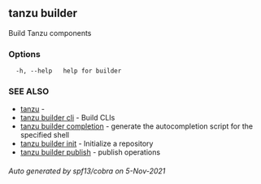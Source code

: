 ## tanzu builder

Build Tanzu components

### Options

```
  -h, --help   help for builder
```

### SEE ALSO

* [tanzu](tanzu.md)	 - 
* [tanzu builder cli](tanzu_builder_cli.md)	 - Build CLIs
* [tanzu builder completion](tanzu_builder_completion.md)	 - generate the autocompletion script for the specified shell
* [tanzu builder init](tanzu_builder_init.md)	 - Initialize a repository
* [tanzu builder publish](tanzu_builder_publish.md)	 - publish operations

###### Auto generated by spf13/cobra on 5-Nov-2021

